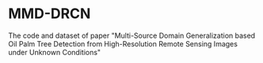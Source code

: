 # MMD-DRCN
The code and dataset of paper "Multi-Source Domain Generalization based Oil Palm Tree Detection from High-Resolution Remote Sensing Images under Unknown Conditions"
